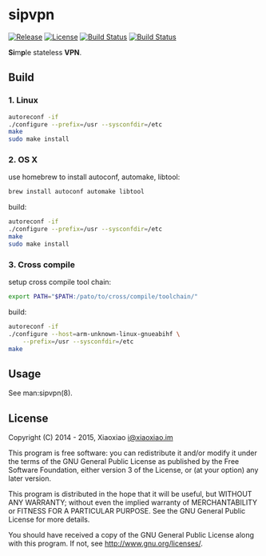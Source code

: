 # sipvpn #

[![Release](https://img.shields.io/github/release/XiaoxiaoPu/sipvpn.svg?style=flat)](https://github.com/XiaoxiaoPu/sipvpn/releases/latest)
[![License](https://img.shields.io/badge/license-GPL%203-blue.svg?style=flat)](http://www.gnu.org/licenses/gpl.html)
[![Build Status](https://travis-ci.org/XiaoxiaoPu/sipvpn.svg?branch=master)](https://travis-ci.org/XiaoxiaoPu/sipvpn)
[![Build Status](https://ci.xiaoxiao.im/buildStatus/icon?job=sipvpn)](https://ci.xiaoxiao.im/job/sipvpn)

**Si**m**p**le stateless **VPN**.

## Build ##

### 1. Linux ###

```bash
autoreconf -if
./configure --prefix=/usr --sysconfdir=/etc
make
sudo make install
```

### 2. OS X ###

use homebrew to install autoconf, automake, libtool:

```bash
brew install autoconf automake libtool
```

build:

```bash
autoreconf -if
./configure --prefix=/usr --sysconfdir=/etc
make
sudo make install
```

### 3. Cross compile ###

setup cross compile tool chain:

```bash
export PATH="$PATH:/pato/to/cross/compile/toolchain/"
```

build:

```bash
autoreconf -if
./configure --host=arm-unknown-linux-gnueabihf \
    --prefix=/usr --sysconfdir=/etc
make
```

## Usage ##

See man:sipvpn(8).

## License ##

Copyright (C) 2014 - 2015, Xiaoxiao <i@xiaoxiao.im>

This program is free software: you can redistribute it and/or modify
it under the terms of the GNU General Public License as published by
the Free Software Foundation, either version 3 of the License, or
(at your option) any later version.

This program is distributed in the hope that it will be useful,
but WITHOUT ANY WARRANTY; without even the implied warranty of
MERCHANTABILITY or FITNESS FOR A PARTICULAR PURPOSE.  See the
GNU General Public License for more details.

You should have received a copy of the GNU General Public License
along with this program. If not, see <http://www.gnu.org/licenses/>.
